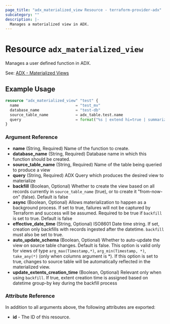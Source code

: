 ```yaml
---
page_title: "adx_materialized_view Resource - terraform-provider-adx"
subcategory: ""
description: |-
  Manages a materialized view in ADX.
---
```


# Resource `adx_materialized_view`

Manages a user defined function in ADX.

See: [ADX - Materialized Views](https://docs.microsoft.com/en-us/azure/data-explorer/kusto/management/materialized-views/materialized-view-overview)

## Example Usage

```terraform
resource "adx_materialized_view" "test" {
  name                         = "test_mv"
  database_name                = "test-db"
  source_table_name            = adx_table.test.name
  query                        = format("%s | extend hi=true | summarize count(), dcount(f1) by f2",adx_table.test.name)
}
```

### Argument Reference

- **name** (String, Required) Name of the function to create.
- **database_name** (String, Required) Database name in which this function should be created.
- **source_table_name** (String, Required) Name of the table being queried to produce a view
- **query** (String, Required) ADX Query which produces the desired view to materialize
- **backfill** (Boolean, Optional) Whether to create the view based on all records currently in `source_table_name` (true), or to create it "from-now-on" (false). Default is false
- **async** (Boolean, Optional) Allows materialization to happen as a background process. If set to true, failures will not be captured by Terraform and success will be assumed. Required to be true if `backfill` is set to true. Default is false
- **effective_date_time** (String, Optional) ISO8601 Date time string. If set, creation only backfills with records ingested after the datetime. `backfill` must also be set to true. 
- **auto_update_schema** (Boolean, Optional) Whether to auto-update the view on source table changes. Default is false. This option is valid only for views of type `arg_max(Timestamp,*)`, `arg_min(Timestamp, *)`, `take_any(*)` (only when columns argument is *). If this option is set to true, changes to source table will be automatically reflected in the materialized view.
- **update_extents_creation_time** (Boolean, Optional) Relevant only when using `backfill`. If true, extent creation time is assigned based on datetime group-by key during the backfill process

### Attribute Reference

In addition to all arguments above, the following attributes are exported:

- **id** - The ID of this resource.

